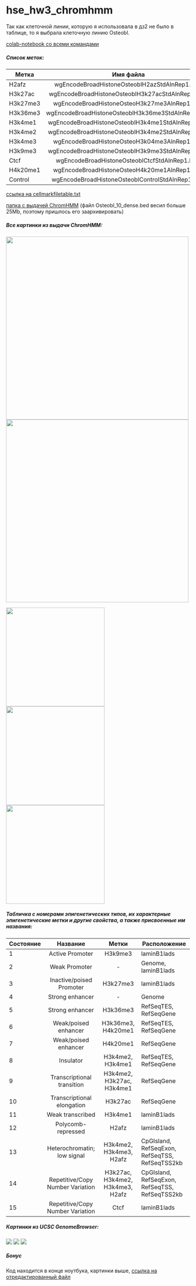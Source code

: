 # hse_hw3_chromhmm

Так как клеточной линии, которую я использовала в дз2 не было в таблице, то я выбрала клеточную линию Osteobl.

[colab-notebook со всеми командами](https://colab.research.google.com/drive/1vUVa9o7EZP6d-b6xrtaqpp1xyKqaaOWv?usp=sharing)

##### Список меток:

| Метка | Имя файла |
| ------------- |:------------------:|
| H2afz	| wgEncodeBroadHistoneOsteoblH2azStdAlnRep1.bam	|
|	H3k27ac	| wgEncodeBroadHistoneOsteoblH3k27acStdAlnRep1.bam	|
|	H3k27me3 | wgEncodeBroadHistoneOsteoH3k27me3AlnRep1.bam	|
|	H3k36me3	| wgEncodeBroadHistoneOsteoblH3k36me3StdAlnRep1.bam	|
|	H3k4me1	| wgEncodeBroadHistoneOsteoblH3k4me1StdAlnRep1.bam	|
|	H3k4me2	| wgEncodeBroadHistoneOsteoblH3k4me2StdAlnRep1.bam	|
| H3k4me3	| wgEncodeBroadHistoneOsteoH3k04me3AlnRep1.bam	|
|	H3k9me3	| wgEncodeBroadHistoneOsteoblH3k9me3StdAlnRep1.bam	|
|	Ctcf	| wgEncodeBroadHistoneOsteoblCtcfStdAlnRep1.bam	|
|	H4k20me1	| wgEncodeBroadHistoneOsteoH4k20me1AlnRep1.bam |
| Control | wgEncodeBroadHistoneOsteoblControlStdAlnRep1.bam |

[ссылка на cellmarkfiletable.txt](https://github.com/adriadar/hse_hw3_chromhmm/blob/main/cellmarkfiletable.txt)

[папка с выдачей ChromHMM](https://github.com/adriadar/hse_hw3_chromhmm/tree/main/ChromHMM_output) (файл Osteobl_10_dense.bed весил больше 25Mb, поэтому пришлось его заархивировать)

##### Все картинки из выдачи ChromHMM:

<img src=https://github.com/adriadar/hse_hw3_chromhmm/blob/main/ChromHMM_output/Osteobl_15_RefSeqTES_neighborhood.png width="500"> <img src=https://github.com/adriadar/hse_hw3_chromhmm/blob/main/ChromHMM_output/Osteobl_15_RefSeqTSS_neighborhood.png width="500">

<img src=https://github.com/adriadar/hse_hw3_chromhmm/blob/main/ChromHMM_output/transitions_15.png width="270"> <img src=https://github.com/adriadar/hse_hw3_chromhmm/blob/main/ChromHMM_output/Osteobl_15_overlap.png width="270"> <img src=https://github.com/adriadar/hse_hw3_chromhmm/blob/main/ChromHMM_output/emissions_15.png width="270">

##### Табличка с номерами эпигенетических типов, их характерные эпигенетические метки и другие свойства, а также присвоенные им названия:
| Состояние | Название | Метки | Расположение |
| ------------- |:------------------:|:------------------:| ------------- |
| 1 | Active Promoter | H3k9me3	| laminB1lads	|
|	2 | Weak Promoter | -	| Genome, laminB1lads	|
|	3 | Inactive/poised Promoter | H3k27me3 | laminB1lads	|
|	4 | Strong enhancer | -	| Genome	|
|	5 |Strong enhancer | H3k36me3	| RefSeqTES, RefSeqGene	|
|	6 | Weak/poised enhancer | H3k36me3, H4k20me1	| RefSeqTES, RefSeqGene	|
| 7 | Weak/poised enhancer | H4k20me1		|  RefSeqGene	|
|	8 | Insulator | H3k4me2, H3k4me1	| RefSeqTES, RefSeqGene	|
|	9 | Transcriptional transition | H3k4me2, H3k27ac, H3k4me1	| RefSeqGene	|
|	10 | Transcriptional elongation | H3k27ac	| RefSeqGene |
|	11 | Weak transcribed | H3k4me1	| laminB1lads |
|	12 | Polycomb-repressed | H2afz	| laminB1lads |
|	13 | Heterochromatin; low signal | H3k4me2, H3k4me3, H2afz| CpGIsland, RefSeqExon, RefSeqTSS, RefSeqTSS2kb |
|	14 | Repetitive/Copy Number Variation | H3k27ac, H3k4me2, H3k4me3, H2afz| CpGIsland, RefSeqExon, RefSeqTSS, RefSeqTSS2kb |
|	15 | Repetitive/Copy Number Variation | Ctcf	| laminB1lads |

##### Картинки из UCSC GenomeBrowser:
<img src=https://github.com/adriadar/hse_hw3_chromhmm/blob/main/img/gen_browser_pic1.png>
<img src=https://github.com/adriadar/hse_hw3_chromhmm/blob/main/img/gen_browser_pic2.png>
<img src=https://github.com/adriadar/hse_hw3_chromhmm/blob/main/img/gen_browser_pic3.png>

##### Бонус

Код находится в конце ноутбука, картинки выше, [ссылка на отредактированный файл](https://github.com/adriadar/hse_hw3_chromhmm/blob/main/Osteobl_15_dense.zip)
